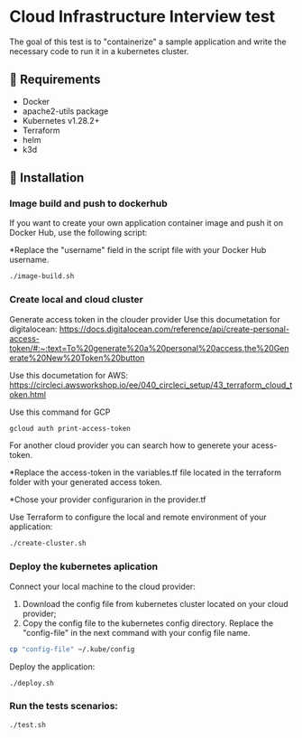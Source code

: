 # Cloud Infrastructure Interview test

The goal of this test is to "containerize" a sample application and write the necessary code to run it in a kubernetes cluster.

## 🛑 Requirements

- Docker
- apache2-utils package
- Kubernetes v1.28.2+
- Terraform 
- helm
- k3d

## 🚀 Installation

### Image build and push to dockerhub
If you want to create your own application container image and push it on Docker Hub, use the following script:

*Replace the "username" field in the script file with your Docker Hub username.

```bash
./image-build.sh
```
### Create local and cloud cluster
Generate access token in the clouder provider
Use this documetation for digitalocean:
https://docs.digitalocean.com/reference/api/create-personal-access-token/#:~:text=To%20generate%20a%20personal%20access,the%20Generate%20New%20Token%20button

Use this documetation for AWS:
https://circleci.awsworkshop.io/ee/040_circleci_setup/43_terraform_cloud_token.html

Use this command for GCP
```bash
gcloud auth print-access-token
```
For another cloud provider you can search how to generete your acess-token.

*Replace the access-token in the variables.tf file located in the terraform folder with your generated access token.

*Chose your provider configurarion in the provider.tf

Use Terraform to configure the local and remote environment of your application:
 
```bash
./create-cluster.sh
```
###  Deploy the kubernetes aplication
Connect your local machine to the cloud provider:

1. Download the config file from kubernetes cluster located on your cloud provider;
2. Copy the config file to the kubernetes config directory. Replace the "config-file" in the next command with your config file name.

```bash
cp "config-file" ~/.kube/config
```

Deploy the application:

```bash
./deploy.sh
```
### Run the tests scenarios:

```bash
./test.sh
```
